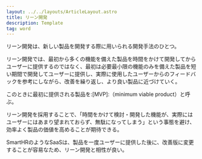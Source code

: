 ```yaml
---
layout: ../../layouts/ArticleLayout.astro
title: リーン開発
description: Template
tag: word
---
```


リーン開発は、新しい製品を開発する際に用いられる開発手法のひとつ。

リーン開発では、最初から多くの機能を備えた製品を時間をかけて開発してからユーザーに提供するのではなく、最初は必要最小限の機能のみを備えた製品を短い期間で開発してユーザーに提供し、実際に使用したユーザーからのフィードバックを参考にしながら、改善を繰り返し、より良い製品に近づけていく。

このときに最初に提供される製品を:[MVP]:（minimum viable product）と呼ぶ。

リーン開発を採用することで、「時間をかけて検討・開発した機能が、実際にはユーザーにはあまり望まれておらず、無駄になってしまう」という事態を避け、効率よく製品の価値を高めることが期待できる。

SmartHRのようなSaaSは、製品を一度ユーザーに提供した後に、改善版に変更することが容易なため、リーン開発と相性が良い。